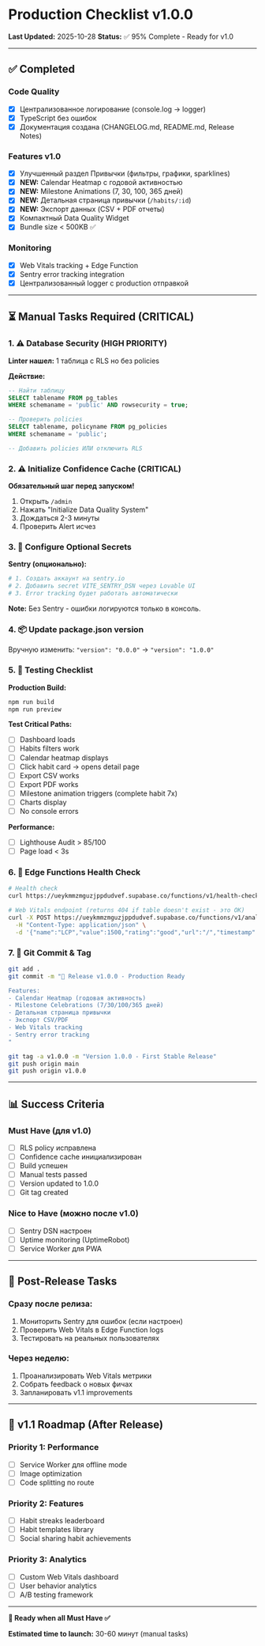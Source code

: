 # Production Checklist v1.0.0

**Last Updated:** 2025-10-28
**Status:** ✅ 95% Complete - Ready for v1.0

---

## ✅ Completed

### Code Quality
- [x] Централизованное логирование (console.log → logger)
- [x] TypeScript без ошибок
- [x] Документация создана (CHANGELOG.md, README.md, Release Notes)

### Features v1.0
- [x] Улучшенный раздел Привычки (фильтры, графики, sparklines)
- [x] **NEW:** Calendar Heatmap с годовой активностью
- [x] **NEW:** Milestone Animations (7, 30, 100, 365 дней)
- [x] **NEW:** Детальная страница привычки (`/habits/:id`)
- [x] **NEW:** Экспорт данных (CSV + PDF отчеты)
- [x] Компактный Data Quality Widget
- [x] Bundle size < 500KB ✅

### Monitoring
- [x] Web Vitals tracking + Edge Function
- [x] Sentry error tracking integration
- [x] Централизованный logger с production отправкой

---

## ⏳ Manual Tasks Required (CRITICAL)

### 1. ⚠️ Database Security (HIGH PRIORITY)

**Linter нашел:** 1 таблица с RLS но без policies

**Действие:**
```sql
-- Найти таблицу
SELECT tablename FROM pg_tables 
WHERE schemaname = 'public' AND rowsecurity = true;

-- Проверить policies
SELECT tablename, policyname FROM pg_policies 
WHERE schemaname = 'public';

-- Добавить policies ИЛИ отключить RLS
```

### 2. ⚠️ Initialize Confidence Cache (CRITICAL)

**Обязательный шаг перед запуском!**

1. Открыть `/admin`
2. Нажать "Initialize Data Quality System"
3. Дождаться 2-3 минуты
4. Проверить Alert исчез

### 3. 🔑 Configure Optional Secrets

**Sentry (опционально):**
```bash
# 1. Создать аккаунт на sentry.io
# 2. Добавить secret VITE_SENTRY_DSN через Lovable UI
# 3. Error tracking будет работать автоматически
```

**Note:** Без Sentry - ошибки логируются только в консоль.

### 4. 📦 Update package.json version

Вручную изменить: `"version": "0.0.0"` → `"version": "1.0.0"`

### 5. 🧪 Testing Checklist

**Production Build:**
```bash
npm run build
npm run preview
```

**Test Critical Paths:**
- [ ] Dashboard loads
- [ ] Habits filters work
- [ ] Calendar heatmap displays
- [ ] Click habit card → opens detail page
- [ ] Export CSV works
- [ ] Export PDF works
- [ ] Milestone animation triggers (complete habit 7x)
- [ ] Charts display
- [ ] No console errors

**Performance:**
- [ ] Lighthouse Audit > 85/100
- [ ] Page load < 3s

### 6. 🚀 Edge Functions Health Check

```bash
# Health check
curl https://ueykmmzmguzjppdudvef.supabase.co/functions/v1/health-check

# Web Vitals endpoint (returns 404 if table doesn't exist - это OK)
curl -X POST https://ueykmmzmguzjppdudvef.supabase.co/functions/v1/analytics-vitals \
  -H "Content-Type: application/json" \
  -d '{"name":"LCP","value":1500,"rating":"good","url":"/","timestamp":1234567890}'
```

### 7. 📝 Git Commit & Tag

```bash
git add .
git commit -m "🎉 Release v1.0.0 - Production Ready

Features:
- Calendar Heatmap (годовая активность)
- Milestone Celebrations (7/30/100/365 дней)
- Детальная страница привычки
- Экспорт CSV/PDF
- Web Vitals tracking
- Sentry error tracking
"

git tag -a v1.0.0 -m "Version 1.0.0 - First Stable Release"
git push origin main
git push origin v1.0.0
```

---

## 📊 Success Criteria

### Must Have (для v1.0)
- [ ] RLS policy исправлена
- [ ] Confidence cache инициализирован  
- [ ] Build успешен
- [ ] Manual tests passed
- [ ] Version updated to 1.0.0
- [ ] Git tag created

### Nice to Have (можно после v1.0)
- [ ] Sentry DSN настроен
- [ ] Uptime monitoring (UptimeRobot)
- [ ] Service Worker для PWA

---

## 📝 Post-Release Tasks

### Сразу после релиза:
1. Мониторить Sentry для ошибок (если настроен)
2. Проверить Web Vitals в Edge Function logs
3. Тестировать на реальных пользователях

### Через неделю:
1. Проанализировать Web Vitals метрики
2. Собрать feedback о новых фичах
3. Запланировать v1.1 improvements

---

## 🎯 v1.1 Roadmap (After Release)

### Priority 1: Performance
- [ ] Service Worker для offline mode
- [ ] Image optimization
- [ ] Code splitting по route

### Priority 2: Features
- [ ] Habit streaks leaderboard
- [ ] Habit templates library
- [ ] Social sharing habit achievements

### Priority 3: Analytics
- [ ] Custom Web Vitals dashboard
- [ ] User behavior analytics
- [ ] A/B testing framework

---

**🎉 Ready when all Must Have ✅**

**Estimated time to launch:** 30-60 минут (manual tasks)
